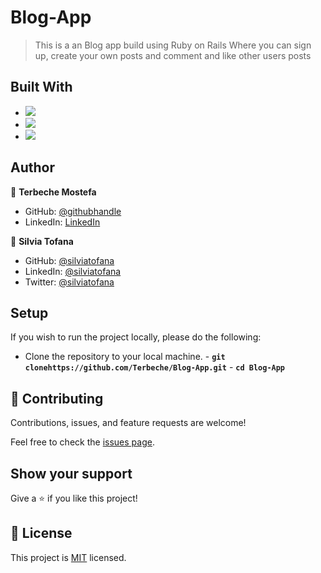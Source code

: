 # Blog-App

> This is a an Blog app build using Ruby on Rails Where you can sign up, create your own posts and comment and like other users posts
## Built With

- ![](https://img.shields.io/badge/Github-blueviolet)
- ![](https://img.shields.io/badge/Ruby-red)
- ![](https://img.shields.io/badge/Ruby*on*Rails-red)
## Author

👤 **Terbeche Mostefa**

- GitHub: [@githubhandle](https://github.com/Terbeche)
- LinkedIn: [LinkedIn](https://www.linkedin.com/in/mustapha-terbeche/)

👤 **Silvia Tofana**

- GitHub: [@silviatofana](https://github.com/silviatofana)
- LinkedIn: [@silviatofana](https://www.linkedin.com/in/silviatofana)
- Twitter: [@silviatofana](https://twitter.com/SilviaTofana)

## Setup

If you wish to run the project locally, please do the following:

- Clone the repository to your local machine. - **`git clonehttps://github.com/Terbeche/Blog-App.git`** - **`cd Blog-App`**

## 🤝 Contributing

Contributions, issues, and feature requests are welcome!

Feel free to check the [issues page](https://github.com/Terbeche/Blog-App/issues).

## Show your support

Give a ⭐️ if you like this project!

## 📝 License

This project is [MIT](./MIT.md) licensed.

